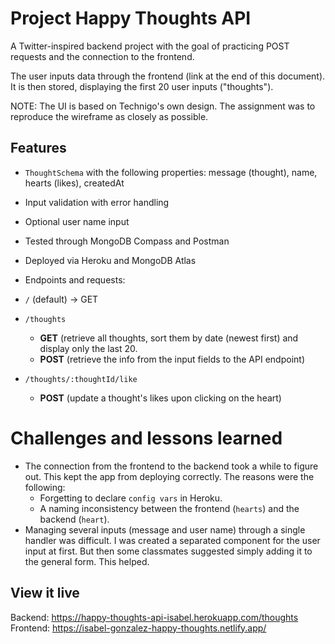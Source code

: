# Project Happy Thoughts API

A Twitter-inspired backend project with the goal of practicing POST requests and the connection to the frontend.

The user inputs data through the frontend (link at the end of this document). It is then stored, displaying the first 20 user inputs ("thoughts").

NOTE: The UI is based on Technigo's own design. The assignment was to reproduce the wireframe as closely as possible.

## Features

- `ThoughtSchema` with the following properties: message (thought), name, hearts (likes), createdAt
- Input validation with error handling
- Optional user name input
- Tested through MongoDB Compass and Postman
- Deployed via Heroku and MongoDB Atlas
- Endpoints and requests:

- `/` (default) -> GET
- `/thoughts`
  - **GET** (retrieve all thoughts, sort them by date (newest first) and display only the last 20.
  - **POST** (retrieve the info from the input fields to the API endpoint)
- `/thoughts/:thoughtId/like`
  - **POST** (update a thought's likes upon clicking on the heart)

# Challenges and lessons learned

- The connection from the frontend to the backend took a while to figure out. This kept the app from deploying correctly. The reasons were the following:
  - Forgetting to declare `config vars` in Heroku.
  - A naming inconsistency between the frontend (`hearts`) and the backend (`heart`).
- Managing several inputs (message and user name) through a single handler was difficult. I was created a separated component for the user input at first. But then some classmates suggested simply adding it to the general form. This helped.

## View it live

Backend: https://happy-thoughts-api-isabel.herokuapp.com/thoughts
Frontend: https://isabel-gonzalez-happy-thoughts.netlify.app/
